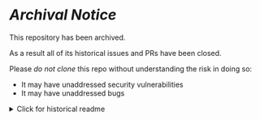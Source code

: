 # ***Archival Notice***
This repository has been archived.

As a result all of its historical issues and PRs have been closed.

Please *do not clone* this repo without understanding the risk in doing so:
- It may have unaddressed security vulnerabilities
- It may have unaddressed bugs

<details>
   <summary>Click for historical readme</summary>

# dbt Python models on Databricks demo for Coalesce 2022

This repository contains a demo of dbt Python models on Databricks for the Coalesce 2022 conference. It will not be actively maintained. See the repository it was forked from for a current version -- we will work to merge the Python models into the `main` branch there after Coalesce.

## Cool gifs

What a cool DAG! Python and SQL side-by-side in dbt!

![DAG](etc/dag.gif)

Python models in dbt Cloud!

![py_gif](etc/py_gif.gif)

## Setup

You should be setup as part of the workshop. You are expected to develop solutions to the challenges in a Databricks notebook, then transfer the code over to the dbt Cloud IDE for deployment in the dbt DAG.

## Challenges

See [workshop.ipynb](workshop.ipynb), intended for use in Databricks notebooks, for more details on the challenges.

The dbt models in `models/challenges/` in the `main` branch on this repo are intended to fail. Get them working!

### Level 1: Describe the orders table

Use the [describe_py.py](models/challenges/basics/describe_py.py) file.

### Level 2: Pivot the orders table

Use the [pivot_py.py](models/challenges/basics/pivot_py.py) file.

### Level 3: Cluster with KMeans

Use the [cluster_py.py](models/challenges/ml/cluster_py.py) file.

### Level 4: Forecast with Prophet

Use the [forecast_score_py.py](models/challenges/ml/forecast_train_py.py) file to train and persist the Prophet models, then [forecast_score_py.py](models/challenges/ml/forecast_score_py.py) to load them back in and get the predictions.

## Contributing

We'd welcome contributions to this demo project. However, we will likely archive this repository sometime after Coalesce 2022. Consider contributing to the repository this one is forked from instead!

